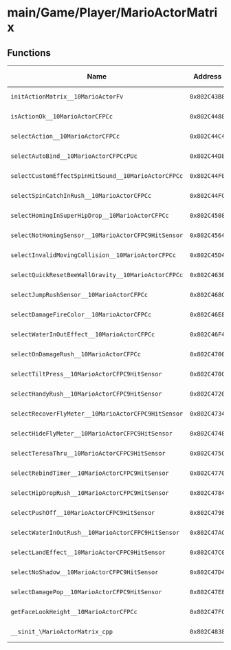 # main/Game/Player/MarioActorMatrix

## Functions

| Name | Address | Match % |
|------|---------|---------|
| `initActionMatrix__10MarioActorFv` | `0x802C43B8` | :x: (0.0%) |
| `isActionOk__10MarioActorCFPCc` | `0x802C4488` | :x: (0.0%) |
| `selectAction__10MarioActorCFPCc` | `0x802C44C4` | :x: (0.0%) |
| `selectAutoBind__10MarioActorCFPCcPUc` | `0x802C44D8` | :x: (0.0%) |
| `selectCustomEffectSpinHitSound__10MarioActorCFPCc` | `0x802C44F0` | :x: (0.0%) |
| `selectSpinCatchInRush__10MarioActorCFPCc` | `0x802C44FC` | :x: (0.0%) |
| `selectHomingInSuperHipDrop__10MarioActorCFPCc` | `0x802C4508` | :x: (0.0%) |
| `selectNotHomingSensor__10MarioActorCFPC9HitSensor` | `0x802C4564` | :x: (0.0%) |
| `selectInvalidMovingCollision__10MarioActorCFPCc` | `0x802C45D4` | :x: (0.0%) |
| `selectQuickResetBeeWallGravity__10MarioActorCFPCc` | `0x802C4630` | :x: (0.0%) |
| `selectJumpRushSensor__10MarioActorCFPCc` | `0x802C468C` | :x: (0.0%) |
| `selectDamageFireColor__10MarioActorCFPCc` | `0x802C46E8` | :x: (0.0%) |
| `selectWaterInOutEffect__10MarioActorCFPCc` | `0x802C46F4` | :x: (0.0%) |
| `selectOnDamageRush__10MarioActorCFPCc` | `0x802C4700` | :x: (0.0%) |
| `selectTiltPress__10MarioActorCFPC9HitSensor` | `0x802C470C` | :x: (0.0%) |
| `selectHandyRush__10MarioActorCFPC9HitSensor` | `0x802C4720` | :x: (0.0%) |
| `selectRecoverFlyMeter__10MarioActorCFPC9HitSensor` | `0x802C4734` | :x: (0.0%) |
| `selectHideFlyMeter__10MarioActorCFPC9HitSensor` | `0x802C4748` | :x: (0.0%) |
| `selectTeresaThru__10MarioActorCFPC9HitSensor` | `0x802C475C` | :x: (0.0%) |
| `selectRebindTimer__10MarioActorCFPC9HitSensor` | `0x802C4770` | :x: (0.0%) |
| `selectHipDropRush__10MarioActorCFPC9HitSensor` | `0x802C4784` | :x: (0.0%) |
| `selectPushOff__10MarioActorCFPC9HitSensor` | `0x802C4798` | :x: (0.0%) |
| `selectWaterInOutRush__10MarioActorCFPC9HitSensor` | `0x802C47AC` | :x: (0.0%) |
| `selectLandEffect__10MarioActorCFPC9HitSensor` | `0x802C47C0` | :x: (0.0%) |
| `selectNoShadow__10MarioActorCFPC9HitSensor` | `0x802C47D4` | :x: (0.0%) |
| `selectDamagePop__10MarioActorCFPC9HitSensor` | `0x802C47E8` | :x: (0.0%) |
| `getFaceLookHeight__10MarioActorCFPCc` | `0x802C47FC` | :x: (0.0%) |
| `__sinit_\MarioActorMatrix_cpp` | `0x802C4838` | :x: (0.0%) |